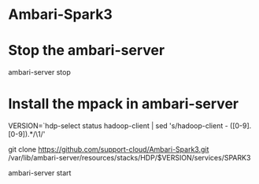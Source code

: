 # Ambari-Spark3

# Stop the ambari-server

ambari-server stop

# Install the mpack in ambari-server

VERSION=`hdp-select status hadoop-client | sed 's/hadoop-client - \([0-9]\.[0-9]\).*/\1/'


git clone https://github.com/support-cloud/Ambari-Spark3.git /var/lib/ambari-server/resources/stacks/HDP/$VERSION/services/SPARK3


ambari-server start
